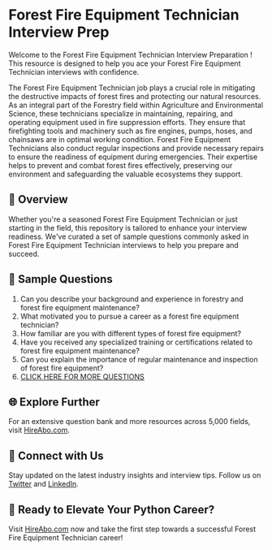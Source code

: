 # Forest Fire Equipment Technician Interview Prep

Welcome to the Forest Fire Equipment Technician Interview Preparation ! This resource is designed to help you ace your Forest Fire Equipment Technician interviews with confidence.

The Forest Fire Equipment Technician job plays a crucial role in mitigating the destructive impacts of forest fires and protecting our natural resources. As an integral part of the Forestry field within Agriculture and Environmental Science, these technicians specialize in maintaining, repairing, and operating equipment used in fire suppression efforts. They ensure that firefighting tools and machinery such as fire engines, pumps, hoses, and chainsaws are in optimal working condition. Forest Fire Equipment Technicians also conduct regular inspections and provide necessary repairs to ensure the readiness of equipment during emergencies. Their expertise helps to prevent and combat forest fires effectively, preserving our environment and safeguarding the valuable ecosystems they support.

## 🚀 Overview

Whether you're a seasoned Forest Fire Equipment Technician or just starting in the field, this repository is tailored to enhance your interview readiness. We've curated a set of sample questions commonly asked in Forest Fire Equipment Technician interviews to help you prepare and succeed.

## 📝 Sample Questions

1. Can you describe your background and experience in forestry and forest fire equipment maintenance?
2. What motivated you to pursue a career as a forest fire equipment technician?
3. How familiar are you with different types of forest fire equipment?
4. Have you received any specialized training or certifications related to forest fire equipment maintenance?
5. Can you explain the importance of regular maintenance and inspection of forest fire equipment?
6. [CLICK HERE FOR MORE QUESTIONS](https://hireabo.com/job/10_2_48/Forest%20Fire%20Equipment%20Technician)

## 🌐 Explore Further

For an extensive question bank and more resources across 5,000 fields, visit [HireAbo.com](https://www.hireabo.com).

## 📱 Connect with Us

Stay updated on the latest industry insights and interview tips. Follow us on [Twitter](https://twitter.com/hireabo) and [LinkedIn](https://www.linkedin.com/in/hire-abo-3609972a8/).

## 🚀 Ready to Elevate Your Python Career?

Visit [HireAbo.com](https://www.hireabo.com) now and take the first step towards a successful Forest Fire Equipment Technician career!